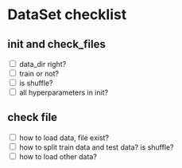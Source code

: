 # DataSet checklist
## __init__ and check_files
<input type="checkbox"> data_dir right? </br>
<input type="checkbox"> train or not?</br>
<input type="checkbox"> is shuffle?</br>
<input type="checkbox"> all hyperparameters in init?</br>

## check file
<input type="checkbox"> how to load data, file exist?</br>
<input type="checkbox"> how to split train data and test data? is shuffle?</br>
<input type="checkbox"> how to load other data?</br>